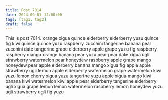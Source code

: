 ```yaml
---
title: Post 7014
date: 2024-09-01 12:00:00
tags: [tag1, tag2]
draft: false
---
```

This is post 7014.
orange
xigua
quince
elderberry
elderberry
yuzu
quince
fig
kiwi
quince
quince
yuzu
raspberry
zucchini
tangerine
banana
pear
zucchini
date
tangerine
grape
elderberry
apple
grape
yuzu
fig
raspberry
raspberry
mango
orange
banana
pear
yuzu
pear
pear
date
xigua
ugli
strawberry
watermelon
pear
honeydew
raspberry
apple
grape
mango
honeydew
pear
apple
elderberry
banana
mango
xigua
fig
apple
apple
strawberry
ugli
lemon
apple
elderberry
watermelon
grape
watermelon
kiwi
yuzu
lemon
cherry
xigua
yuzu
tangerine
yuzu
apple
xigua
mango
kiwi
banana
kiwi
watermelon
kiwi
apple
pear
elderberry
tangerine
elderberry
ugli
xigua
grape
lemon
lemon
watermelon
raspberry
lemon
honeydew
yuzu
ugli
strawberry
ugli
fig
yuzu
